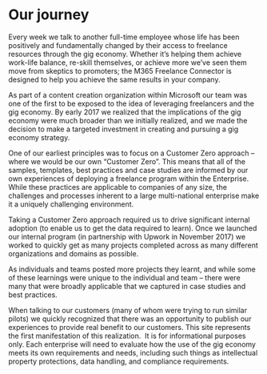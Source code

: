 Our journey 
======================================

Every week we talk to another full-time employee whose life has been positively
and fundamentally changed by their access to freelance resources through the gig
economy. Whether it’s helping them achieve work-life balance, re-skill
themselves, or achieve more we’ve seen them move from skeptics to promoters; the
M365 Freelance Connector is designed to help you achieve the same results in
your company. 

As part of a content creation organization within Microsoft our team was one of
the first to be exposed to the idea of leveraging freelancers and the gig
economy. By early 2017 we realized that the implications of the gig economy were
much broader than we initially realized, and we made the decision to make a
targeted investment in creating and pursuing a gig economy strategy.  

One of our earliest principles was to focus on a Customer Zero approach – where
we would be our own “Customer Zero”. This means that all of the samples,
templates, best practices and case studies are informed by our own experiences
of deploying a freelance program within the Enterprise. While these practices
are applicable to companies of any size, the challenges and processes inherent
to a large multi-national enterprise make it a uniquely challenging
environment.  

Taking a Customer Zero approach required us to drive significant internal
adoption (to enable us to get the data required to learn). Once we launched our
internal program (in partnership with Upwork in November 2017) we worked to
quickly get as many projects completed across as many different organizations
and domains as possible.  

As individuals and teams posted more projects they learnt, and while some of
these learnings were unique to the individual and team – there were many that
were broadly applicable that we captured in case studies and best practices. 

When talking to our customers (many of whom were trying to run similar pilots)
we quickly recognized that there was an opportunity to publish our experiences
to provide real benefit to our customers. This site represents the first
manifestation of this realization.  It is for informational purposes only. Each
enterprise will need to evaluate how the use of the gig economy meets its own
requirements and needs, including such things as intellectual property
protections, data handling, and compliance requirements.
